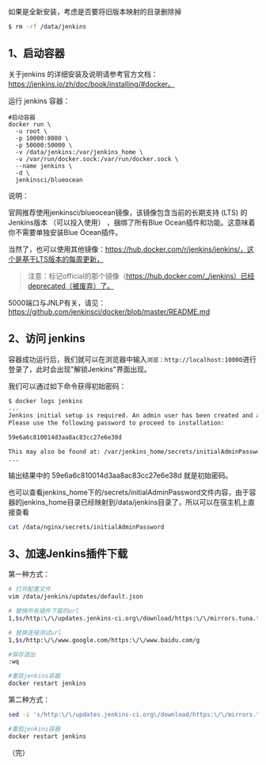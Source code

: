 如果是全新安装，考虑是否要将旧版本映射的目录删除掉

```sh
$ rm -rf /data/jenkins
```



## 1、启动容器

关于jenkins 的详细安装及说明请参考官方文档：https://jenkins.io/zh/doc/book/installing/#docker。

运行 jenkins 容器：

```
#启动容器
docker run \
  -u root \
  -p 10000:8080 \
  -p 50000:50000 \
  -v /data/jenkins:/var/jenkins_home \
  -v /var/run/docker.sock:/var/run/docker.sock \
  --name jenkins \
  -d \
  jenkinsci/blueocean
```

说明：

官网推荐使用jenkinsci/blueocean镜像，该镜像包含当前的长期支持 (LTS) 的Jenkins版本 （可以投入使用） ，捆绑了所有Blue Ocean插件和功能。这意味着你不需要单独安装Blue Ocean插件。

当然了，也可以使用其他镜像：https://hub.docker.com/r/jenkins/jenkins/，这个是基于LTS版本的每周更新，

> 注意：标记official的那个镜像（https://hub.docker.com/_/jenkins）已经deprecated（被废弃）了。

5000端口与JNLP有关，请见：https://github.com/jenkinsci/docker/blob/master/README.md



## 2、访问 jenkins 

容器成功运行后，我们就可以在浏览器中输入`浏览：http://localhost:10000`进行登录了，此时会出现"解锁Jenkins"界面出现。

我们可以通过如下命令获得初始密码：

```sh
$ docker logs jenkins
...
Jenkins initial setup is required. An admin user has been created and a password generated.
Please use the following password to proceed to installation:

59e6a6c810014d3aa8ac83cc27e6e38d

This may also be found at: /var/jenkins_home/secrets/initialAdminPassword
...
```

输出结果中的 59e6a6c810014d3aa8ac83cc27e6e38d 就是初始密码。

也可以查看jenkins_home下的/secrets/initialAdminPassword文件内容，由于容器的jenkins_home目录已经映射到/data/jenkins目录了，所以可以在宿主机上直接查看

```sh
cat /data/nginx/secrets/initialAdminPassword
```



## 3、加速Jenkins插件下载

第一种方式：

```sh
# 打开配置文件
vim /data/jenkins/updates/default.json

# 替换所有插件下载的url
1,$s/http:\/\/updates.jenkins-ci.org\/download/https:\/\/mirrors.tuna.tsinghua.edu.cn\/jenkins/g

# 替换连接测试url
1,$s/http:\/\/www.google.com/https:\/\/www.baidu.com/g

#保存退出
:wq

#重启jenkins容器
docker restart jenkins
```

第二种方式：

```sh
sed -i 's/http:\/\/updates.jenkins-ci.org\/download/https:\/\/mirrors.tuna.tsinghua.edu.cn\/jenkins/g' /data/jenkins/updates/default.json && sed -i 's/http:\/\/www.google.com/https:\/\/www.baidu.com/g' /data/jenkins/updates/default.json

#重启jenkins容器
docker restart jenkins
```



（完）

 